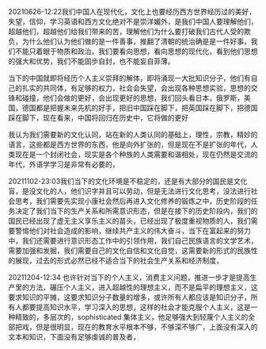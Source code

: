 20210626-12:22我们中国人在现代化，文化上也要经历西方世界经历过的美好，失望，信仰，学习英语和西方文化绝对不是崇洋媚外，是我们中国人要理解他们，超越他们，超越他们给我们带来的苦，理解他们为什么要打破我们古代人受的欺负，为什么他们认为他们做的是一件善事，推翻了清朝的统治确是是一件好事，我们不能只着眼于物质和政治，我们要看向思想，看向思想的现代化，看到他们思想的强大和优势，我们不能固步自封，也不能妄自菲薄。

当下的中国就即将经历个人主义崇拜的解体，即将涌现一大批知识分子，他们有自己的扎实的共同体，有足够的权力，社会会失望，会出现各种思想实验，思想的交锋和碰撞，他们会做的更好，会出现更好的思想，我们回头看日本，俄罗斯，美国，德国都是把握未来先机的好手，把旧中国踩在脚下，把英国踩在脚下，把德国踩在脚下，现在看来，中国将回归在历史中，它将做的更好

我认为我们需要新的文化认同，站在新的人类认同的基础上，理性，宗教，精妙的语言，这些都是西方世界的东西，他是向外扩张的，但是现在不是扩张的年代，人类现在是一个封闭社会，现实是各个种族的人类需要和谐相处，现在仍然是交流的年代，外语学学习是非常有必要的，


20211102-23:03我们当下的文化环境是不稳定的，还是有大部分的国民是文化盲，是没文化的人，他们识字并且可以劳动，但是无法进行文化思考，没法进行社会思考，我们需要先实现小康社会然后再进入文化修养的锻炼之中，历史阶段的任务决定了我们当下的生产关系和所需意识形态，但是在接下的历史阶段内，我们的国民已经出现了虚无主义享乐主义的苗头，已经出现了极度重视物质的人，我们需要警惕他们对社会造成的影响，继续共产主义的伟大奋斗，当下在富起来的努力中，我们还需要进行意识形态工作中的引领作用，我们自己民族语言的文学艺术，需要加强和发掘，我们需要自己的文化自信和文化自觉，这需要新的形式的民族性的展现，过去的形式必然已经不适合当下的社会生产关系和经济制度，

20211204-12:34
也许针对当下的个人主义，消费主义问题，推进一步才是提高生产里的方法，碾压个人主义，进入超越性的理想主义，而不是扁平的理想主义，这要求知识的平摊，这要求知识分子数量的增多，或许所有人都应该是知识分子，所有人都要提高知识水平，学习深入的思想，这样的社会才能克服个人主义，这是一种精致的，多层次的，sophisticated 集体主义，他足够强大到轻蔑个人主义的全部把戏，但是很明显，现在的教育水平根本不够，不够深不够广，上面没有深入的文本和知识，下面没有足够虔诚的普及者，
